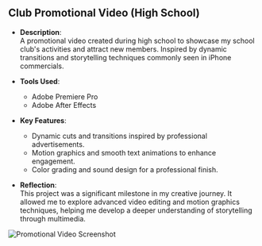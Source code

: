 ## Club Promotional Video (High School)

- **Description**:  
  A promotional video created during high school to showcase my school club's activities and attract new members. Inspired by dynamic transitions and storytelling techniques commonly seen in iPhone commercials.

- **Tools Used**:  
  - Adobe Premiere Pro  
  - Adobe After Effects  

- **Key Features**:  
  - Dynamic cuts and transitions inspired by professional advertisements.  
  - Motion graphics and smooth text animations to enhance engagement.  
  - Color grading and sound design for a professional finish.

- **Reflection**:  
  This project was a significant milestone in my creative journey. It allowed me to explore advanced video editing and motion graphics techniques, helping me develop a deeper understanding of storytelling through multimedia.

![Promotional Video Screenshot](thumbnail.png)
